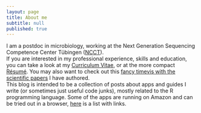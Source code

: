 ```yaml
---
layout: page
title: About me
subtitle: null
published: true
---
```



I am a postdoc in microbiology, working at the Next Generation Sequencing Competence Center Tübingen ([NCCT](https://www.medizin.uni-tuebingen.de/de/medizinische-fakultaet/forschung/core-facilities/ncct)).   
If you are interested in my professional experience, skills and education, you can take a look at my [Curriculum Vitae](https://angelovangel.github.io/cv), or at the more compact [Résumé](https://angelovangel.github.io/resume). You may also want to check out this [fancy timevis with the scientific papers](https://angelovangel.github.io/pub-timevis) I have authored.   
This blog is intended to be a collection of posts about apps and guides I write (or sometimes just useful code junks), mostly related to the R programming language. Some of the apps are running on Amazon and can be tried out in a browser, [here](https://angelovangel.github.io/portfolio) is a list with links.
